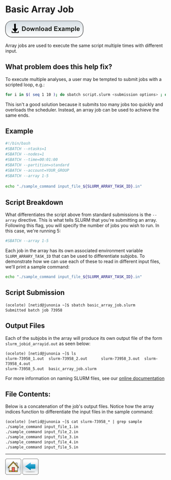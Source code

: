 # Basic Array Job

[![](/Images/Download-Button.png)](Basic-Array-Job.tar.gz)

Array jobs are used to execute the same script multiple times with different input.
## What problem does this help fix?
To execute multiple analyses, a user may be tempted to submit jobs with a scripted loop, e.g.:
```bash
for i in $( seq 1 10 ); do sbatch script.slurm <submission options> ; done
```
 This isn't a good solution because it submits too many jobs too quickly and overloads the scheduler. Instead, an array job can be used to achieve the same ends.

## Example

 ```bash
#!/bin/bash
#SBATCH --ntasks=1
#SBATCH --nodes=1             
#SBATCH --time=00:01:00   
#SBATCH --partition=standard
#SBATCH --account=YOUR_GROUP
#SBATCH --array 1-5

echo "./sample_command input_file_${SLURM_ARRAY_TASK_ID}.in"
 ```
 
## Script Breakdown
 
What differentiates the script above from standard submissions is the ```--array``` directive. This is what tells SLURM  that you're submitting an array. Following this flag, you will specify the number of jobs you wish to run. In this case, we're running 5:
```bash
#SBATCH --array 1-5
```
Each job in the array has its own associated environment variable ```SLURM_ARRARY_TASK_ID``` that can be used to differentiate subjobs. To demonstrate how we can use each of these to read in different input files, we'll print a sample command:
```bash
echo "./sample_command input_file_${SLURM_ARRAY_TASK_ID}.in"
```

## Script Submission
```console
(ocelote) [netid@junonia ~]$ sbatch basic_array_job.slurm 
Submitted batch job 73958
```
## Output Files
Each of the subjobs in the array will produce its own output file of the form ```slurm_jobid_arrayid.out``` as seen below:
```console
(ocelote) [netid@junonia ~]$ ls
slurm-73958_1.out  slurm-73958_2.out      slurm-73958_3.out  slurm-73958_4.out
slurm-73958_5.out  basic_array_job.slurm
```
For more information on naming SLURM files, see our [online documentation](https://public.confluence.arizona.edu/display/UAHPC/Running+Jobs+with+SLURM#RunningJobswithSLURM-SLURMOutputFilenamePatterns)

## File Contents:
Below is a concatenation of the job's output files. Notice how the array indices function to differentiate the input files in the sample command:
```console
(ocelote) [netid@junonia ~]$ cat slurm-73958_* | grep sample
./sample_command input_file_1.in
./sample_command input_file_2.in
./sample_command input_file_3.in
./sample_command input_file_4.in
./sample_command input_file_5.in
```

*************
[![](/Images/home.png)](https://ua-researchcomputing-hpc.github.io/) 
[![](/Images/back.png)](../)
